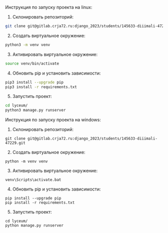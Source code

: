 Инструкция по запуску проекта на linux:

1. Склонировать репозиторий:
```bash
git clone git@gitlab.crja72.ru:django_2023/students/145633-diiimali-47229.git
```
2. Создать виртуальное окружение:
```bash
python3 -m venv venv
```
3. Активировать виртуальное окружение:
```bash
source venv/bin/activate
```
4. Обновить pip и установить зависимости:
```bash
pip3 install --upgrade pip
pip3 install -r requirements.txt
```
5. Запустить проект:
```bash
cd lyceum/
python3 manage.py runserver
```

Инструкция по запуску проекта на windows:

1. Склонировать репозиторий:
```
git clone git@gitlab.crja72.ru:django_2023/students/145633-diiimali-47229.git
```
2. Создать виртуальное окружение:
```
python -m venv venv
```
3. Активировать виртуальное окружение:
```
venv\Scripts\activate.bat
```
4. Обновить pip и установить зависимости:
```
pip install --upgrade pip
pip install -r requirements.txt
```
5. Запустить проект:
```
cd lyceum/
python manage.py runserver
```
